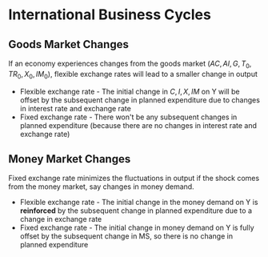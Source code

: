 # International Business Cycles
## Goods Market Changes
If an economy experiences changes from the goods market ($AC,AI,G,T_0,TR_0,X_0,IM_0$), flexible exchange rates will lead to a smaller change in output
* Flexible exchange rate - The initial change in $C,I,X,IM$ on Y will be offset by the subsequent change in planned expenditure due to changes in interest rate and exchange rate
* Fixed exchange rate - There won't be any subsequent changes in planned expenditure (because there are no changes in interest rate and exchange rate)

## Money Market Changes
Fixed exchange rate minimizes the fluctuations in output if the shock comes from the money market, say changes in money demand.
* Flexible exchange rate - The initial change in the money demand on Y is **reinforced** by the subsequent change in planned expenditure due to a change in exchange rate
* Fixed exchange rate - The initial change in money demand on Y is fully offset by the subsequent change in MS, so there is no change in planned expenditure

